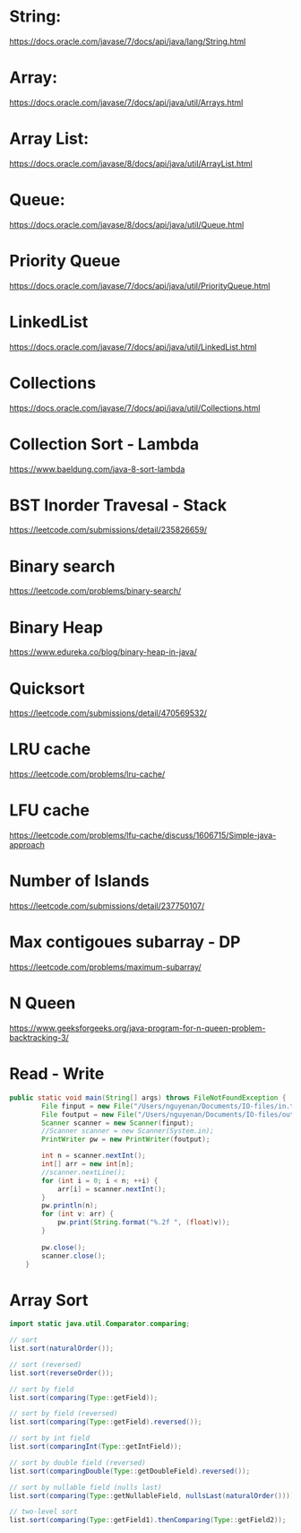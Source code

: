 # String:
https://docs.oracle.com/javase/7/docs/api/java/lang/String.html

# Array:
https://docs.oracle.com/javase/7/docs/api/java/util/Arrays.html

# Array List:
https://docs.oracle.com/javase/8/docs/api/java/util/ArrayList.html

# Queue:
https://docs.oracle.com/javase/8/docs/api/java/util/Queue.html

# Priority Queue
https://docs.oracle.com/javase/7/docs/api/java/util/PriorityQueue.html

# LinkedList 
https://docs.oracle.com/javase/7/docs/api/java/util/LinkedList.html

# Collections
https://docs.oracle.com/javase/7/docs/api/java/util/Collections.html

# Collection Sort - Lambda
https://www.baeldung.com/java-8-sort-lambda

# BST Inorder Travesal - Stack
https://leetcode.com/submissions/detail/235826659/

# Binary search
https://leetcode.com/problems/binary-search/

# Binary Heap
https://www.edureka.co/blog/binary-heap-in-java/

# Quicksort
https://leetcode.com/submissions/detail/470569532/

# LRU cache
https://leetcode.com/problems/lru-cache/

# LFU cache
https://leetcode.com/problems/lfu-cache/discuss/1606715/Simple-java-approach

# Number of Islands
https://leetcode.com/submissions/detail/237750107/

# Max contigoues subarray - DP
https://leetcode.com/problems/maximum-subarray/

# N Queen
https://www.geeksforgeeks.org/java-program-for-n-queen-problem-backtracking-3/

# Read - Write

```java
public static void main(String[] args) throws FileNotFoundException {
        File finput = new File("/Users/nguyenan/Documents/IO-files/in.txt");
        File foutput = new File("/Users/nguyenan/Documents/IO-files/out.txt");
        Scanner scanner = new Scanner(finput);
        //Scanner scanner = new Scanner(System.in);
        PrintWriter pw = new PrintWriter(foutput);

        int n = scanner.nextInt();
        int[] arr = new int[n];
        //scanner.nextLine();
        for (int i = 0; i < n; ++i) {
            arr[i] = scanner.nextInt();
        }
        pw.println(n);
        for (int v: arr) {
            pw.print(String.format("%.2f ", (float)v));
        }
        
        pw.close();
        scanner.close();
    }
```

# Array Sort
``` java
import static java.util.Comparator.comparing;

// sort
list.sort(naturalOrder());

// sort (reversed)
list.sort(reverseOrder());

// sort by field
list.sort(comparing(Type::getField));

// sort by field (reversed)
list.sort(comparing(Type::getField).reversed());

// sort by int field
list.sort(comparingInt(Type::getIntField));

// sort by double field (reversed)
list.sort(comparingDouble(Type::getDoubleField).reversed());

// sort by nullable field (nulls last)
list.sort(comparing(Type::getNullableField, nullsLast(naturalOrder())));

// two-level sort
list.sort(comparing(Type::getField1).thenComparing(Type::getField2));

```
